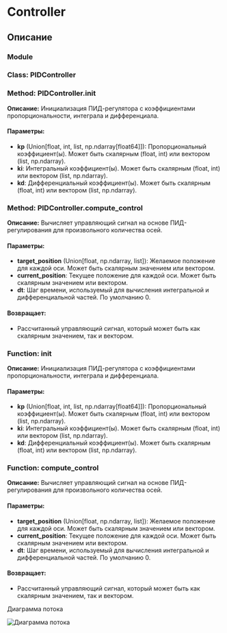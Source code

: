 # Controller

## Описание

### Module

### Class: PIDController

### Method: PIDController.__init__

**Описание:** Инициализация ПИД-регулятора с коэффициентами пропорциональности, интеграла и дифференциала.

#### Параметры:

- **kp** (Union[float, int, list, np.ndarray[float64]]): Пропорциональный коэффициент(ы). Может быть скалярным (float, int) или вектором (list, np.ndarray).
- **ki**: Интегральный коэффициент(ы). Может быть скалярным (float, int) или вектором (list, np.ndarray).
- **kd**: Дифференциальный коэффициент(ы). Может быть скалярным (float, int) или вектором (list, np.ndarray).
### Method: PIDController.compute_control

**Описание:** Вычисляет управляющий сигнал на основе ПИД-регулирования для произвольного количества осей.

#### Параметры:

- **target_position** (Union[float, np.ndarray, list]): Желаемое положение для каждой оси. Может быть скалярным значением или вектором.
- **current_position**: Текущее положение для каждой оси. Может быть скалярным значением или вектором.
- **dt**: Шаг времени, используемый для вычисления интегральной и дифференциальной частей. По умолчанию 0.

#### Возвращает:
- Рассчитанный управляющий сигнал, который может быть как скалярным значением, так и вектором.
### Function: __init__

**Описание:** Инициализация ПИД-регулятора с коэффициентами пропорциональности, интеграла и дифференциала.

#### Параметры:

- **kp** (Union[float, int, list, np.ndarray[float64]]): Пропорциональный коэффициент(ы). Может быть скалярным (float, int) или вектором (list, np.ndarray).
- **ki**: Интегральный коэффициент(ы). Может быть скалярным (float, int) или вектором (list, np.ndarray).
- **kd**: Дифференциальный коэффициент(ы). Может быть скалярным (float, int) или вектором (list, np.ndarray).
### Function: compute_control

**Описание:** Вычисляет управляющий сигнал на основе ПИД-регулирования для произвольного количества осей.

#### Параметры:

- **target_position** (Union[float, np.ndarray, list]): Желаемое положение для каждой оси. Может быть скалярным значением или вектором.
- **current_position**: Текущее положение для каждой оси. Может быть скалярным значением или вектором.
- **dt**: Шаг времени, используемый для вычисления интегральной и дифференциальной частей. По умолчанию 0.

#### Возвращает:
- Рассчитанный управляющий сигнал, который может быть как скалярным значением, так и вектором.

 Диаграмма потока

 ![Диаграмма потока](../img/graph_controller.png)